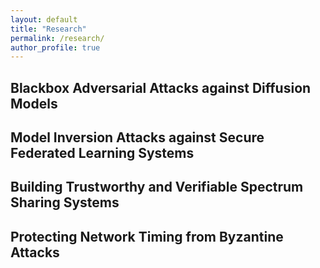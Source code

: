 ```yaml
---
layout: default
title: "Research"
permalink: /research/
author_profile: true
---
```


## Blackbox Adversarial Attacks against Diffusion Models 

## Model Inversion Attacks against Secure Federated Learning Systems

## Building Trustworthy and Verifiable Spectrum Sharing Systems

## Protecting Network Timing from Byzantine Attacks

